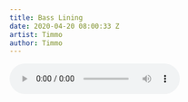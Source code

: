```yaml
---
title: Bass Lining
date: 2020-04-20 08:00:33 Z
artist: Timmo
author: Timmo
---
```


<div class="audio-container">

<audio controls>
  <source src="https://www.dropbox.com/s/i5e32jh7ei3p6am/Bass_Lining.m4a?raw=1" type="audio/mpeg">
</audio>

</div>
